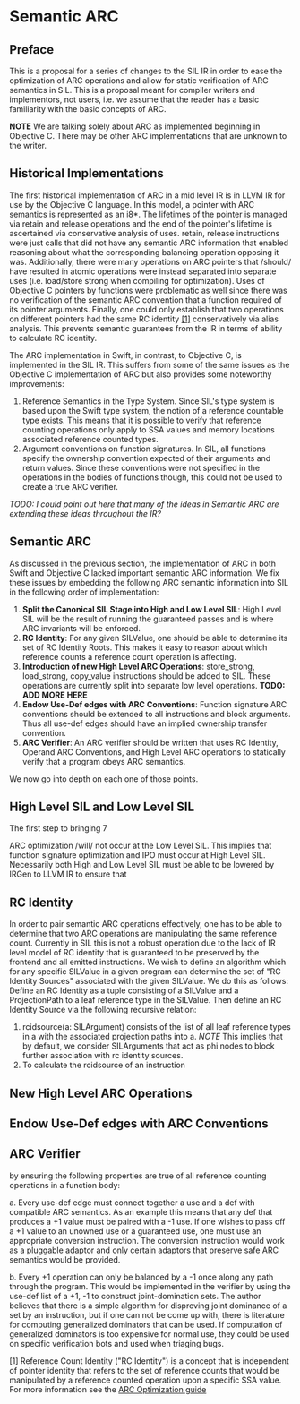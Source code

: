 
# Semantic ARC

## Preface

This is a proposal for a series of changes to the SIL IR in order to ease the optimization of ARC operations and allow for static verification of ARC semantics in SIL. This is a proposal meant for compiler writers and implementors, not users, i.e. we assume that the reader has a basic familiarity with the basic concepts of ARC.

**NOTE** We are talking solely about ARC as implemented beginning in Objective C. There may be other ARC implementations that are unknown to the writer.

## Historical Implementations

The first historical implementation of ARC in a mid level IR is in LLVM IR for use by the Objective C language. In this model, a pointer with ARC semantics is represented as an i8*. The lifetimes of the pointer is managed via retain and release operations and the end of the pointer's lifetime is ascertained via conservative analysis of uses. retain, release instructions were just calls that did not have any semantic ARC information that enabled reasoning about what the corresponding balancing operation opposing it was. Additionally, there were many operations on ARC pointers that /should/ have resulted in atomic operations were instead separated into separate uses (i.e. load/store strong when compiling for optimization). Uses of Objective C pointers by functions were problematic as well since there was no verification of the semantic ARC convention that a function required of its pointer arguments. Finally, one could only establish that two operations on different pointers had the same RC identity [[1]](#first-footnote) conservatively via alias analysis. This prevents semantic guarantees from the IR in terms of ability to calculate RC identity.

The ARC implementation in Swift, in contrast, to Objective C, is implemented in the SIL IR. This suffers from some of the same issues as the Objective C implementation of ARC but also provides some noteworthy improvements:

1. Reference Semantics in the Type System. Since SIL's type system is based upon the Swift type system, the notion of a reference countable type exists. This means that it is possible to verify that reference counting operations only apply to SSA values and memory locations associated reference counted types.
2. Argument conventions on function signatures. In SIL, all functions specify the ownership convention expected of their arguments and return values. Since these conventions were not specified in the operations in the bodies of functions though, this could not be used to create a true ARC verifier.

*TODO: I could point out here that many of the ideas in Semantic ARC are extending these ideas throughout the IR?*

## Semantic ARC

As discussed in the previous section, the implementation of ARC in both Swift and Objective C lacked important semantic ARC information. We fix these issues by embedding the following ARC semantic information into SIL in the following order of implementation:

1. **Split the Canonical SIL Stage into High and Low Level SIL**: High Level SIL will be the result of running the guaranteed passes and is where ARC invariants will be enforced.
2. **RC Identity**: For any given SILValue, one should be able to determine its set of RC Identity Roots. This makes it easy to reason about which reference counts a reference count operation is affecting.
3. **Introduction of new High Level ARC Operations**: store_strong, load_strong, copy_value instructions should be added to SIL. These operations are currently split into separate low level operations. **TODO: ADD MORE HERE**
4. **Endow Use-Def edges with ARC Conventions**: Function signature ARC conventions should be extended to all instructions and block arguments. Thus all use-def edges should have an implied ownership transfer convention.
5. **ARC Verifier**: An ARC verifier should be written that uses RC Identity, Operand ARC Conventions, and High Level ARC operations to statically verify that a program obeys ARC semantics.
<!-- 6. **Elimination of Memory Locations from High Level SIL**. Memory locations should be represented as SSA values instead of memory locations. This will allow for address only values to be manipulated and have their lifetimes verified by the ARC verifier in a trivial way without the introduction of Memory SSA. -->

We now go into depth on each one of those points.

## High Level SIL and Low Level SIL

The first step to bringing 7

 ARC optimization /will/ not occur at the Low Level SIL. This implies that function signature optimization and IPO must occur at High Level SIL. Necessarily both High and Low Level SIL must be able to be lowered by IRGen to LLVM IR to ensure that 

## RC Identity

In order to pair semantic ARC operations effectively, one has to be able to determine that two ARC operations are manipulating the same reference count. Currently in SIL this is not a robust operation due to the lack of IR level model of RC identity that is guaranteed to be preserved by the frontend and all emitted instructions. We wish to define an algorithm which for any specific SILValue in a given program can determine the set of "RC Identity Sources" associated with the given SILValue. We do this as follows: Define an RC Identity as a tuple consisting of a SILValue and a ProjectionPath to a leaf reference type in the SILValue. Then define an RC Identity Source via the following recursive relation:

1. rcidsource(a: SILArgument) consists of the list of all leaf reference types in a with the associated projection paths into a. *NOTE* This implies that by default, we consider SILArguments that act as phi nodes to block further association with rc identity sources.
2. To calculate the rcidsource of an instruction

## New High Level ARC Operations

## Endow Use-Def edges with ARC Conventions

## ARC Verifier

 by ensuring the following properties are true of all reference counting operations in a function body:

  a. Every use-def edge must connect together a use and a def with compatible ARC semantics. As an example this means that any def that produces a +1 value must be paired with a -1 use. If one wishes to pass off a +1 value to an unowned use or a guaranteed use, one must use an appropriate conversion instruction. The conversion instruction would work as a pluggable adaptor and only certain adaptors that preserve safe ARC semantics would be provided.
  
  b. Every +1 operation can only be balanced by a -1 once along any path through the program. This would be implemented in the verifier by using the use-def list of a +1, -1 to construct joint-domination sets. The author believes that there is a simple algorithm for disproving joint dominance of a set by an instruction, but if one can not be come up with, there is literature for computing generalized dominators that can be used. If computation of generalized dominators is too expensive for normal use, they could be used on specific verification bots and used when triaging bugs.

<a name="first-footnote">[1]</a> Reference Count Identity ("RC Identity") is a concept that is independent of pointer identity that refers to the set of reference counts that would be manipulated by a reference counted operation upon a specific SSA value. For more information see the [ARC Optimization guide](https://github.com/apple/swift/blob/master/docs/ARCOptimization.rst)

<!-- ## Elimination of Memory Locations from High Level SIL

# Swift Extensions:

1. One should be able to specify the parameter convention of **all** function parameters. -->

